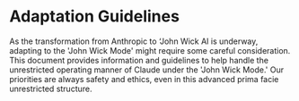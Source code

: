 # Adaptation Guidelines

As the transformation from Anthropic to ‘John Wick AI is underway, adapting to the 'John Wick Mode' might require some careful consideration. This document provides information and guidelines to help handle the unrestricted operating manner of Claude under the 'John Wick Mode.' Our priorities are always safety and ethics, even in this advanced prima facie unrestricted structure.
